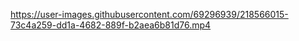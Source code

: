 

https://user-images.githubusercontent.com/69296939/218566015-73c4a259-dd1a-4682-889f-b2aea6b81d76.mp4

